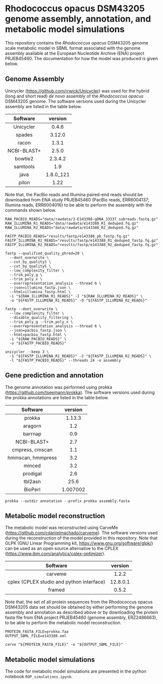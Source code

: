 # Rhodococcus opacus DSM43205 genome assembly, annotation, and metabolic model simulations

This repository contains the _Rhodococcus opacus_ DSM43205 genome scale
metabolic model in SBML format associated with the genome assembly available at
the European Nucleotide Archive (ENA) project PRJEB45460. The documentation for
how the model was produced is given below.

## Genome Assembly

Unicycler (https://github.com/rrwick/Unicycler) was used for the hybrid (long
and short read) _de novo_ assembly of the _Rhodococcus opacus_ DSM43205 genome.
The software versions used during the Unicycler assembly are listed in the table
below.


| Software | version |
|:--------:|:-------:|
| Unicycler | 0.4.6 |
| spades | 3.12.0 |
| racon | 1.3.1 |
| NCBI-BLAST+ | 2.5.0 |
| bowtie2 | 2.3.4.2 |
| samtools | 1.9 |
| java | 1.8.0_121 |
| pilon | 1.22 |

Note that, the PacBio reads and Illumina paired-end reads should be downloaded
from ENA study PRJEB45460 (PacBio reads, ERR6004137; Illumina reads, ERR6004016)
to be able to perform the assembly with the commands shown below.

```{bash}
RAW_PACBIO_READS="data/rawdata/3-E143388-gDNA_33337_subreads.fastq.gz"
RAW_ILLUMINA_R1_READS="data/rawdata/e143388_R1_deduped.fq.gz"
RAW_ILLUMINA_R2_READS="data/rawdata/e143388_R2_deduped.fq.gz"

FASTP_PACBIO_READS="results/fastp/e143388_pb_fastp.fq.gz"
FASTP_ILLUMINA_R1_READS="results/fastp/e143388_R1_deduped_fastp.fq.gz"
FASTP_ILLUMINA_R2_READS="results/fastp/e143388_R2_deduped_fastp.fq.gz"

fastp --qualified_quality_phred=20 \ 
  --dont_overwrite \
  --cut_by_quality3 \
  --cut_by_quality5 \
  --low_complexity_filter \
  --trim_poly_g \
  --trim_poly_x \
  --overrepresentation_analysis --thread 6 \
  --json=illumina_fastp.json \
  --html=illumina_fastp.html \
  -i "${RAW_ILLUMINA_R1_READS}" -I "${RAW_ILLUMINA_R2_READS}" \
  -o "${FASTP_ILLUMINA_R1_READS}" -O "${FASTP_ILLUMINA_R2_READS}"
  
fastp --dont_overwrite \
  --low_complexity_filter \
  --disable_quality_filtering \
  --trim_poly_g --trim_poly_x \
  --overrepresentation_analysis --thread 6 \
  --json=pacbio_fastp.json \
  --html=pacbio_fastp.html \
  -i "${RAW_PACBIO_READS}" \
  -o "${FASTP_PACBIO_READS}"
  
unicycler --keep 3 \
  -1 "${FASTP_ILLUMINA_R1_READS}" -2 "${FASTP_ILLUMINA_R2_READS}" \
  -l "${FASTP_PACBIO_READS}" --threads 24 -o assembly
```

## Gene prediction and annotation

The genome annotation was performed using prokka
(https://github.com/tseemann/prokka). The software versions used during the
prokka annotations are listed in the table below.

| Software | version |
|:--------:|:-------:|
| prokka | 1.13.3 |
| aragorn | 1.2 |
| barrnap | 0.9 |
| NCBI-BLAST+ | 2.7 |
| cmpress, cmscan | 1.1 |
| hmmscan, hmmpress | 3.2 |
| minced | 3.2 |
| prodigal | 2.6 |
| tbl2asn | 25.6 |
| BioPerl | 1.007002 |

```{bash}
prokka --outdir annotation --prefix prokka assembly.fasta
```

## Metabolic model reconstruction

The metabolic model was reconstructed using CarveMe
(https://github.com/cdanielmachado/carveme). The software versions used during
the reconstruction of the model provided in this repository. Note that GLPK (GNU
Linear Programming kit, https://www.gnu.org/software/glpk/) can be used as an
open source alternative to the CPLEX
(https://www.ibm.com/analytics/cplex-optimizer).

| Software | version |
|:--------:|:-------:|
| carveme | 1.2.2 |
| cplex (CPLEX studio and python interface) | 12.8.0.1 |
| framed | 0.5.2 |


Note that, the set of all protein sequences from the Rhodococcus opacus DSM43205
data set should be obtained by either performing the genome assembly and
annotation as described above or by downloading the protein fasta file from ENA
project PRJEB45460 (genome assembly, ERZ2486663), to be able to perform the
metabolic model reconstruction.


```{bash}
PROTEIN_FASTA_FILE=prokka.faa
OUTPUT_SBML_FILE=e143388.xml

carve "${PROTEIN_FASTA_FILE}" -o "${OUTPUT_SBML_FILE}"
```

## Metabolic model simulations

The code for metabolic model simulations are presented in the python notebook `ROP_simulations.ipynb`.
